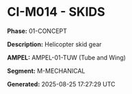 # CI-M014 - SKIDS

**Phase:** 01-CONCEPT

**Description:** Helicopter skid gear

**AMPEL:** AMPEL-01-TUW (Tube and Wing)

**Segment:** M-MECHANICAL

**Generated:** 2025-08-25 17:27:29 UTC
